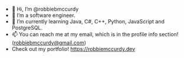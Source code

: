 - 👋 Hi, I’m @robbiebmccurdy
- 👀 I’m a software engineer.
- 🌱 I’m currently learning Java, C#, C++, Python, JavaScript and PostgreSQL.
- 📫 You can reach me at my email, which is in the profile info section! (robbiebmccurdy@gmail.com)
- Check out my portfolio! https://robbiemccurdy.dev

<!---
robbiebmccurdy/robbiebmccurdy is a ✨ special ✨ repository because its `README.md` (this file) appears on your GitHub profile.
You can click the Preview link to take a look at your changes.
--->
